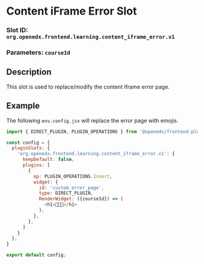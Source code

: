 # Content iFrame Error Slot

### Slot ID: `org.openedx.frontend.learning.content_iframe_error.v1`

### Parameters: `courseId`

## Description

This slot is used to replace/modify the content iframe error page.

## Example

The following `env.config.jsx` will replace the error page with emojis.

```js
import { DIRECT_PLUGIN, PLUGIN_OPERATIONS } from '@openedx/frontend-plugin-framework';

const config = {
  pluginSlots: {
    'org.openedx.frontend.learning.content_iframe_error.v1': {
      keepDefault: false,
      plugins: [
        {
          op: PLUGIN_OPERATIONS.Insert,
          widget: {
            id: 'custom_error_page',
            type: DIRECT_PLUGIN,
            RenderWidget: ({courseId}) => (
              <h1>🚨🤖💥</h1>
            ),
          },
        },
      ]
    }
  },
}

export default config;
```
